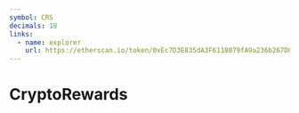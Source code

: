 ```yaml
---
symbol: CRS
decimals: 18
links:
  - name: explorer
    url: https://etherscan.io/token/0xEc7D3E835dA3F6118079fA9a236b267D044FD7cA
---
```


# CryptoRewards
